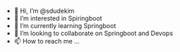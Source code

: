 - 👋 Hi, I’m @sdudekim
- 👀 I’m interested in Spiringboot
- 🌱 I’m currently learning Springboot
- 💞️ I’m looking to collaborate on Springboot and Devops
- 📫 How to reach me ...

<!---
sdudekim/sdudekim is a ✨ special ✨ repository because its `README.md` (this file) appears on your GitHub profile.
You can click the Preview link to take a look at your changes.
--->
